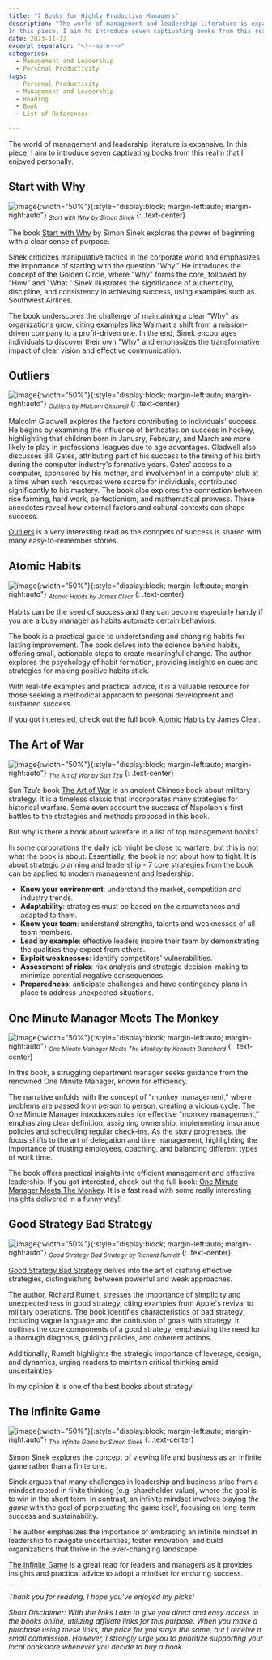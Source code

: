 ```yaml
---
title: "7 Books for Highly Productive Managers"
description: "The world of management and leadership literature is expansive. 
In this piece, I aim to introduce seven captivating books from this realm that I've personally found enjoyable."
date: 2023-11-12
excerpt_separator: "<!--more-->"
categories:
  - Management and Leadership
  - Personal Productivity
tags:
  - Personal Productivity
  - Management and Leadership
  - Reading
  - Book
  - List of References

---
```

The world of management and leadership literature is expansive. In this piece, I aim to introduce seven captivating books from this realm that I enjoyed personally.

## Start with Why

![image](/assets/images/7_management_books_1/Startwithwhy.jpg){:width="50%"}{:style="display:block; margin-left:auto; margin-right:auto"}
*<sub>Start with Why by Simon Sinek</sub>*
{: .text-center}

The book [Start with Why](https://amzn.to/49v2Ncj) by Simon Sinek explores the power of beginning with a clear sense of purpose.

Sinek criticizes manipulative tactics in the corporate world and emphasizes the importance of starting with the question "Why." He introduces the concept of the Golden Circle, where "Why" forms the core, followed by "How" and "What." Sinek illustrates the significance of authenticity, discipline, and consistency in achieving success, using examples such as Southwest Airlines.

The book underscores the challenge of maintaining a clear "Why" as organizations grow, citing examples like Walmart's shift from a mission-driven company to a profit-driven one. In the end, Sinek encourages individuals to discover their own "Why" and emphasizes the transformative impact of clear vision and effective communication.

## Outliers

![image](/assets/images/7_management_books_1/Outliers.jpg){:width="50%"}{:style="display:block; margin-left:auto; margin-right:auto"}
*<sub>Outliers by Malcom Gladwell</sub>*
{: .text-center}

Malcolm Gladwell explores the factors contributing to individuals' success. He begins by examining the influence of birthdates on success in hockey, highlighting that children born in January, February, and March are more likely to play in professional leagues due to age advantages. Gladwell also discusses Bill Gates, attributing part of his success to the timing of his birth during the computer industry's formative years. Gates' access to a computer, sponsored by his mother, and involvement in a computer club at a time when such resources were scarce for individuals, contributed significantly to his mastery. The book also explores the connection between rice farming, hard work, perfectionism, and mathematical prowess. These anecdotes reveal how external factors and cultural contexts can shape success.

[Outliers](https://amzn.to/46XYNQ5) is a very interesting read as the concpets of success is shared with many easy-to-remember stories.

## Atomic Habits

![image](/assets/images/7_management_books_1/atomichabits.jpg){:width="50%"}{:style="display:block; margin-left:auto; margin-right:auto"}
*<sub>Atomic Habits by James Clear</sub>*
{: .text-center}

Habits can be the seed of success and they can become especially handy if you are a busy manager as habits automate certain behaviors.

The book is a practical guide to understanding and changing habits for lasting improvement. The book delves into the science behind habits, offering small, actionable steps to create meaningful change. The author explores the psychology of habit formation, providing insights on cues and strategies for making positive habits stick.

With real-life examples and practical advice, it is a valuable resource for those seeking a methodical approach to personal development and sustained success.

If you got interested, check out the full book [Atomic Habits](https://amzn.to/3u7uvfl) by James Clear.

## The Art of War

![image](/assets/images/7_management_books_1/theartofwar.jpg){:width="50%"}{:style="display:block; margin-left:auto; margin-right:auto"}
*<sub>The Art of War by Sun Tzu</sub>*
{: .text-center}

Sun Tzu’s book [The Art of War](https://amzn.to/3QRSzvj) is an ancient Chinese book about military strategy. It is a timeless classic that incorporates many strategies for historical warfare. Some even account the success of Napoleon's first battles to the strategies and methods proposed in this book.

But why is there a book about warefare in a list of top management books?

In some corporations the daily job might be close to warfare, but this is not what the book is about. Essentially, the book is not about how to fight. It is about strategic planning and leadership - 7 core strategies from the book can be applied to modern management and leadership:

- **Know your environment**: understand the market, competition and industry trends.
- **Adaptability**: strategies must be based on the circumstances and adapted to them.
- **Know your team**: understand strengths, talents and weaknesses of all team members.
- **Lead by example**: effective leaders inspire their team by demonstrating the qualities they expect from others.
- **Exploit weaknesses**: identify competitors' vulnerabilities.
- **Assessment of risks**: risk analysis and strategic decision-making to minimize potential negative consequences.
- **Preparedness**: anticipate challenges and have contingency plans in place to address unexpected situations.

## One Minute Manager Meets The Monkey

![image](/assets/images/7_management_books_1/oneminutemanager.jpg){:width="50%"}{:style="display:block; margin-left:auto; margin-right:auto"}
*<sub>One Minute Manager Meets The Monkey by Kenneth Blanchard</sub>*
{: .text-center}

In this book, a struggling department manager seeks guidance from the renowned One Minute Manager, known for efficiency.

The narrative unfolds with the concept of "monkey management," where problems are passed from person to person, creating a vicious cycle. The One Minute Manager introduces rules for effective "monkey management," emphasizing clear definition, assigning ownership, implementing insurance policies and scheduling regular check-ins. As the story progresses, the focus shifts to the art of delegation and time management, highlighting the importance of trusting employees, coaching, and balancing different types of work time.

The book offers practical insights into efficient management and effective leadership. If you got interested, check out the full book: [One Minute Manager Meets The Monkey](https://amzn.to/3SAZZ7E). It is a fast read with some really interesting insights delivered in a funny way!!

## Good Strategy Bad Strategy

![image](/assets/images/7_management_books_1/goodstrategybadstrategy.jpg){:width="50%"}{:style="display:block; margin-left:auto; margin-right:auto"}
*<sub>Good Strategy Bad Strategy by Richard Rumelt</sub>*
{: .text-center}

[Good Strategy Bad Strategy](https://amzn.to/3u4Zicp) delves into the art of crafting effective strategies, distinguishing between powerful and weak approaches.

The author, Richard Rumelt, stresses the importance of simplicity and unexpectedness in good strategy, citing examples from Apple's revival to military operations. The book identifies characteristics of bad strategy, including vague language and the confusion of goals with strategy. It outlines the core components of a good strategy, emphasizing the need for a thorough diagnosis, guiding policies, and coherent actions.

Additionally, Rumelt highlights the strategic importance of leverage, design, and dynamics, urging readers to maintain critical thinking amid uncertainties.

In my opinion it is one of the best books about strategy!

## The Infinite Game

![image](/assets/images/7_management_books_1/theinfinitegame.jpg){:width="50%"}{:style="display:block; margin-left:auto; margin-right:auto"}
*<sub>The Infinite Game by Simon Sinek</sub>*
{: .text-center}

Simon Sinek explores the concept of viewing life and business as an infinite game rather than a finite one.

Sinek argues that many challenges in leadership and business arise from a mindset rooted in finite thinking (e.g. shareholder value), where the goal is to win in the short term. In contrast, an infinite mindset involves playing *the game* with the goal of perpetuating the game itself, focusing on long-term success and sustainability.

The author emphasizes the importance of embracing an infinite mindset in leadership to navigate uncertainties, foster innovation, and build organizations that thrive in the ever-changing landscape.

[The Infinite Game](https://amzn.to/47sYk8e) is a great read for leaders and managers as it provides insights and practical advice to adopt a mindset for enduring success.

---

*Thank you for reading, I hope you've enjoyed my picks!*

*Short Disclaimer: With the links I aim to give you direct and easy access to the books online, utilizing affiliate links for this purpose. When you make a purchase using these links, the price for you stays the same, but I receive a small commission. However, I strongly urge you to prioritize supporting your local bookstore whenever you decide to buy a book.*